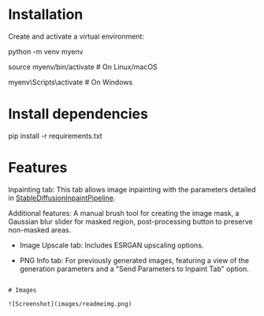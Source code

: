 # Installation

Create and activate a virtual environment:

python -m venv myenv

source myenv/bin/activate  # On Linux/macOS

myenv\Scripts\activate     # On Windows

# Install dependencies

pip install -r requirements.txt

# Features

 Inpainting tab: This tab allows image inpainting with the parameters detailed in 
 [StableDiffusionInpaintPipeline](https://huggingface.co/docs/diffusers/en/api/pipelines/stable_diffusion/inpaint).

 Additional features: A manual brush tool for creating the image mask,  a Gaussian blur slider for masked region,
 post-processing button to preserve non-masked areas.

- Image Upscale tab: Includes ESRGAN upscaling options.

- PNG Info tab: For previously generated images, featuring a view of the generation
 parameters and a "Send Parameters to Inpaint Tab" option.
```

# Images

![Screenshot](images/readmeimg.png)